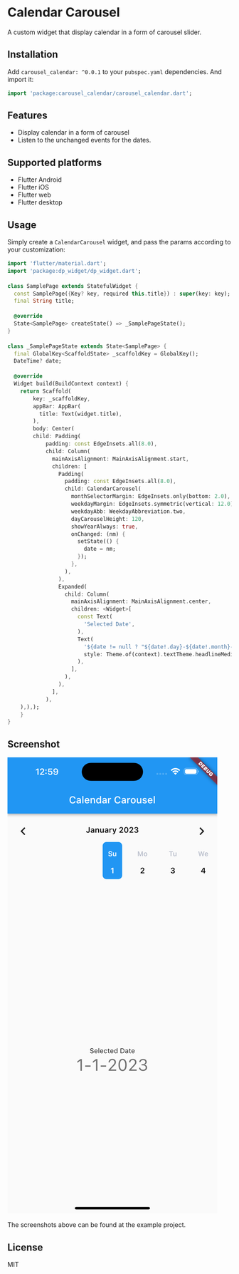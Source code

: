 # Calendar Carousel

A custom widget that display calendar in a form of carousel slider.

## Installation

Add `carousel_calendar: ^0.0.1` to your `pubspec.yaml` dependencies. And import it:

```dart
import 'package:carousel_calendar/carousel_calendar.dart';
```

## Features

* Display calendar in a form of carousel
* Listen to the unchanged events for the dates.


## Supported platforms

* Flutter Android
* Flutter iOS
* Flutter web
* Flutter desktop

## Usage

Simply create a `CalendarCarousel` widget, and pass the params according to your customization:

```dart
import 'flutter/material.dart';
import 'package:dp_widget/dp_widget.dart';

class SamplePage extends StatefulWidget {
  const SamplePage({Key? key, required this.title}) : super(key: key);
  final String title;

  @override
  State<SamplePage> createState() => _SamplePageState();
}

class _SamplePageState extends State<SamplePage> {
  final GlobalKey<ScaffoldState> _scaffoldKey = GlobalKey();
  DateTime? date;
  
  @override
  Widget build(BuildContext context) {
    return Scaffold(
        key: _scaffoldKey,
        appBar: AppBar(
          title: Text(widget.title),
        ),
        body: Center(
        child: Padding(
            padding: const EdgeInsets.all(8.0),
            child: Column(
              mainAxisAlignment: MainAxisAlignment.start,
              children: [
                Padding(
                  padding: const EdgeInsets.all(8.0),
                  child: CalendarCarousel(
                    monthSelectorMargin: EdgeInsets.only(bottom: 2.0),
                    weekdayMargin: EdgeInsets.symmetric(vertical: 12.0),
                    weekdayAbb: WeekdayAbbreviation.two,
                    dayCarouselHeight: 120,
                    showYearAlways: true,
                    onChanged: (nm) {
                      setState(() {
                        date = nm;
                      });
                    },
                  ),
                ),
                Expanded(
                  child: Column(
                    mainAxisAlignment: MainAxisAlignment.center,
                    children: <Widget>[
                      const Text(
                        'Selected Date',
                      ),
                      Text(
                        '${date != null ? "${date!.day}-${date!.month}-${date!.year}" : "No selection yet."}',
                        style: Theme.of(context).textTheme.headlineMedium,
                      ),
                    ],
                  ),
                ),
              ],
            ),
    ),),);
    }
}

```

## Screenshot

![simple](screenshot.png)

The screenshots above can be found at the example project.

## License

MIT
